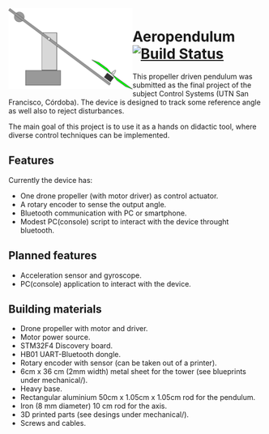 <img src="https://github.com/MarcoMiretti/aeropendulum/blob/master/docs/essay/figures/aeropendulum_figure.png" alt="drawing" align="left" width="245" height="160"/>

# Aeropendulum [![Build Status](https://travis-ci.org/MarcoMiretti/aeropendulum.svg?branch=master)](https://travis-ci.org/MarcoMiretti/aeropendulum)
This propeller driven pendulum was submitted as the final project of the subject Control Systems (UTN San Francisco, Córdoba). The device is designed to track some reference angle as well also to reject disturbances. 

The main goal of this project is to use it as a hands on didactic tool, where diverse control techniques can be implemented.

## Features
Currently the device has:
* One drone propeller (with motor driver) as control actuator.
* A rotary encoder to sense the output angle.
* Bluetooth communication with PC or smartphone.
* Modest PC(console) script to interact with the device throught bluetooth.

## Planned features
* Acceleration sensor and gyroscope.
* PC(console) application to interact with the device.

## Building materials
* Drone propeller with motor and driver.
* Motor power source.
* STM32F4 Discovery board.
* HB01 UART-Bluetooth dongle.
* Rotary encoder with sensor (can be taken out of a printer).
* 6cm x 36 cm (2mm width) metal sheet for the tower (see blueprints under mechanical/).
* Heavy base.
* Rectangular aluminium 50cm x 1.05cm x 1.05cm rod for the pendulum.
* Iron (8 mm diameter) 10 cm rod for the axis.
* 3D printed parts (see desings under mechanical/).
* Screws and cables.

